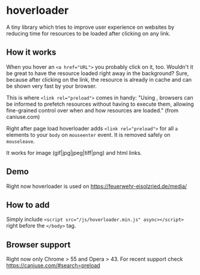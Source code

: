 # hoverloader
A tiny library which tries to improve user experience on websites by reducing time for resources to be loaded after clicking on any link.

## How it works
When you hover an `<a href="URL">` you probably click on it, too. Wouldn't it be great to have the resource loaded right away in the background?
Sure, because after clicking on the link, the resource is already in cache and can be shown very fast by your browser.

This is where `<link rel="preload">` comes in handy:
"Using <link rel="preload">, browsers can be informed to prefetch resources without having to execute them, allowing fine-grained control over when and how resources are loaded." (from caniuse.com)

Right after page load hoverloader adds `<link rel="preload">` for all `a` elements to your `body` on `mouseenter` event. It is removed safely on `mouseleave`.

It works for image (gif|jpg|jpeg|tiff|png) and html links.

## Demo
Right now hoverloader is used on https://feuerwehr-eisolzried.de/media/

## How to add
Simply include `<script src="/js/hoverloader.min.js" async></script>` right before the `</body>` tag.

## Browser support
Right now only Chrome > 55 and Opera > 43.
For recent support check https://caniuse.com/#search=preload
